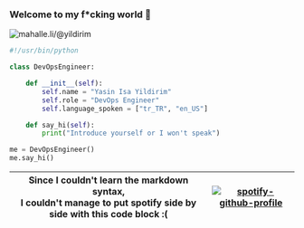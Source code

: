 ### Welcome to my f*cking world 🖕
![mahalle.li/@yildirim](https://img.shields.io/mastodon/follow/000000354?domain=https%3A%2F%2Fmahalle.li&style=social)

```python
#!/usr/bin/python

class DevOpsEngineer:

    def __init__(self):
        self.name = "Yasin Isa Yildirim"
        self.role = "DevOps Engineer"
        self.language_spoken = ["tr_TR", "en_US"]

    def say_hi(self):
        print("Introduce yourself or I won't speak")

me = DevOpsEngineer()
me.say_hi()
```
| Since I couldn't learn the markdown syntax, <br> I couldn't manage to put spotify side by side with this code block :(	| [![spotify-github-profile](https://spotify-github-profile.vercel.app/api/view?uid=2xom3cnad7budvi6jeposxcnj&cover_image=true)](https://open.spotify.com/user/2xom3cnad7budvi6jeposxcnj) 	|
|---	|---	|

